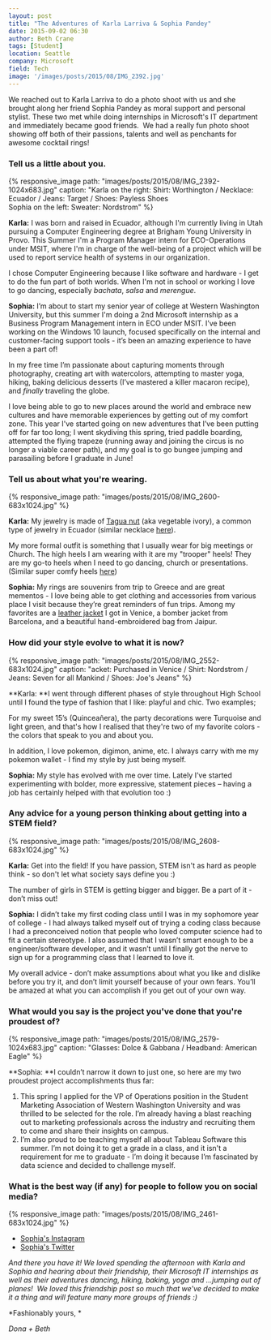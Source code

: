 ```yaml
---
layout: post
title: "The Adventures of Karla Larriva & Sophia Pandey"
date: 2015-09-02 06:30
author: Beth Crane
tags: [Student]
location: Seattle
company: Microsoft
field: Tech
image: '/images/posts/2015/08/IMG_2392.jpg'
---
```


We reached out to Karla Larriva to do a photo shoot with us and she brought along her friend Sophia Pandey as moral support and personal stylist. These two met while doing internships in Microsoft's IT department and immediately became good friends.  We had a really fun photo shoot showing off both of their passions, talents and well as penchants for awesome cocktail rings!

### Tell us a little about you.

{% responsive_image path: "images/posts/2015/08/IMG_2392-1024x683.jpg" caption: "Karla on the right: Shirt: Worthington / Necklace: Ecuador / Jeans: Target / Shoes: Payless Shoes<br />Sophia on the left: Sweater: Nordstrom" %}

**Karla:** I was born and raised in Ecuador, although I'm currently living in Utah pursuing a Computer Engineering degree at Brigham Young University in Provo. This Summer I'm a Program Manager intern for ECO-Operations under MSIT, where I'm in charge of the well-being of a project which will be used to report service health of systems in our organization.

I chose Computer Engineering because I like software and hardware - I get to do the fun part of both worlds. When I'm not in school or working I love to go dancing, especially *bachata*, *salsa* and *merengue*.

**Sophia:** I’m about to start my senior year of college at Western Washington University, but this summer I'm doing a 2nd Microsoft internship as a Business Program Management intern in ECO under MSIT. I’ve been working on the Windows 10 launch, focused specifically on the internal and customer-facing support tools - it’s been an amazing experience to have been a part of!

In my free time I’m passionate about capturing moments through photography, creating art with watercolors, attempting to master yoga, hiking, baking delicious desserts (I’ve mastered a killer macaron recipe), and *finally* traveling the globe.

I love being able to go to new places around the world and embrace new cultures and have memorable experiences by getting out of my comfort zone. This year I've started going on new adventures that I’ve been putting off for far too long; I went skydiving this spring, tried paddle boarding, attempted the flying trapeze (running away and joining the circus is no longer a viable career path), and my goal is to go bungee jumping and parasailing before I graduate in June!

### Tell us about what you're wearing.

{% responsive_image path: "images/posts/2015/08/IMG_2600-683x1024.jpg" %}

**Karla:** My jewelry is made of [Tagua nut](http://amzn.to/1UqMONS) (aka vegetable ivory), a common type of jewelry in Ecuador (similar necklace [here](http://amzn.to/1KqzCt9)).

My more formal outfit is something that I usually wear for big meetings or Church. The high heels I am wearing with it are my "trooper" heels! They are my go-to heels when I need to go dancing, church or presentations. (Similar super comfy heels [here](http://amzn.to/1NWS7oF))

**Sophia:** My rings are souvenirs from trip to Greece and are great mementos - I love being able to get clothing and accessories from various place I visit because they’re great reminders of fun trips. Among my favorites are a [leather jacket](http://amzn.to/1UqN4wr) I got in Venice, a bomber jacket from Barcelona, and a beautiful hand-embroidered bag from Jaipur.

### How did your style evolve to what it is now?

{% responsive_image path: "images/posts/2015/08/IMG_2552-683x1024.jpg" caption: "acket: Purchased in Venice / Shirt: Nordstrom / Jeans: Seven for all Mankind / Shoes: Joe's Jeans" %}

**Karla: **I went through different phases of style throughout High School until I found the type of fashion that I like: playful and chic. Two examples;

For my sweet 15’s (Quinceañera), the party decorations were Turquoise and light green, and that's how I realised that they're two of my favorite colors - the colors that speak to you and about you.

In addition, I love pokemon, digimon, anime, etc. I always carry with me my pokemon wallet - I find my style by just being myself.

**Sophia:** My style has evolved with me over time. Lately I’ve started experimenting with bolder, more expressive, statement pieces – having a job has certainly helped with that evolution too :)

### Any advice for a young person thinking about getting into a STEM field?

{% responsive_image path: "images/posts/2015/08/IMG_2608-683x1024.jpg" %}

**Karla:** Get into the field! If you have passion, STEM isn't as hard as people think - so don't let what society says define you :)

The number of girls in STEM is getting bigger and bigger. Be a part of it - don’t miss out!

**Sophia:** I didn’t take my first coding class until I was in my sophomore year of college - I had always talked myself out of trying a coding class because I had a preconceived notion that people who loved computer science had to fit a certain stereotype. I also assumed that I wasn’t smart enough to be a engineer/software developer, and it wasn’t until I finally got the nerve to sign up for a programming class that I learned to love it.

My overall advice - don’t make assumptions about what you like and dislike before you try it, and don’t limit yourself because of your own fears. You’ll be amazed at what you can accomplish if you get out of your own way.

### What would you say is the project you've done that you're proudest of?

{% responsive_image path: "images/posts/2015/08/IMG_2579-1024x683.jpg" caption: "Glasses: Dolce & Gabbana / Headband: American Eagle" %}

**Sophia: **I couldn’t narrow it down to just one, so here are my two proudest project accomplishments thus far:

1. This spring I applied for the VP of Operations position in the Student Marketing Association of Western Washington University and was thrilled to be selected for the role. I’m already having a blast reaching out to marketing professionals across the industry and recruiting them to come and share their insights on campus.
2. I’m also proud to be teaching myself all about Tableau Software this summer. I’m not doing it to get a grade in a class, and it isn't a requirement for me to graduate - I’m doing it because I’m fascinated by data science and decided to challenge myself.

### What is the best way (if any) for people to follow you on social media?

{% responsive_image path: "images/posts/2015/08/IMG_2461-683x1024.jpg" %}

- [Sophia's Instagram](https://instagram.com/sophiapandey/)
- [Sophia's Twitter](https://twitter.com/SophiaPandey19)

*And there you have it! We loved spending the afternoon with Karla and Sophia and hearing about their friendship, their Microsoft IT internships as well as their adventures dancing, hiking, baking, yoga and ...jumping out of planes!  We loved this friendship post so much that we've decided to make it a thing and will feature many more groups of friends :)*

*Fashionably yours, *

*Dona + Beth*
